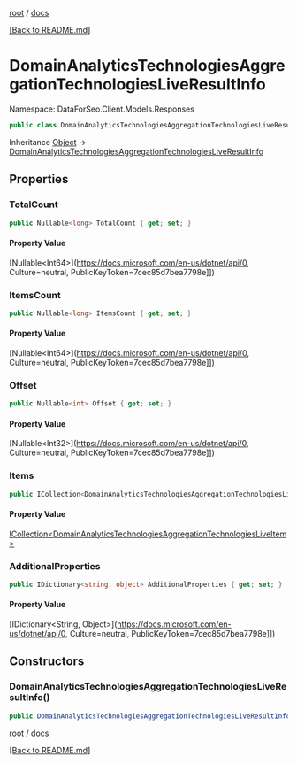 [root](./../ "root") / [docs](./ "docs")

[[Back to README.md]](./../README.md "[Back to README.md]")

# DomainAnalyticsTechnologiesAggregationTechnologiesLiveResultInfo

Namespace: DataForSeo.Client.Models.Responses

```csharp
public class DomainAnalyticsTechnologiesAggregationTechnologiesLiveResultInfo
```

Inheritance [Object](https://docs.microsoft.com/en-us/dotnet/api/Object) → [DomainAnalyticsTechnologiesAggregationTechnologiesLiveResultInfo](./DomainAnalyticsTechnologiesAggregationTechnologiesLiveResultInfo.md)

## Properties

### **TotalCount**

```csharp
public Nullable<long> TotalCount { get; set; }
```

#### Property Value

[Nullable&lt;Int64&gt;](https://docs.microsoft.com/en-us/dotnet/api/0, Culture=neutral, PublicKeyToken=7cec85d7bea7798e]])<br>

### **ItemsCount**

```csharp
public Nullable<long> ItemsCount { get; set; }
```

#### Property Value

[Nullable&lt;Int64&gt;](https://docs.microsoft.com/en-us/dotnet/api/0, Culture=neutral, PublicKeyToken=7cec85d7bea7798e]])<br>

### **Offset**

```csharp
public Nullable<int> Offset { get; set; }
```

#### Property Value

[Nullable&lt;Int32&gt;](https://docs.microsoft.com/en-us/dotnet/api/0, Culture=neutral, PublicKeyToken=7cec85d7bea7798e]])<br>

### **Items**

```csharp
public ICollection<DomainAnalyticsTechnologiesAggregationTechnologiesLiveItem> Items { get; set; }
```

#### Property Value

[ICollection&lt;DomainAnalyticsTechnologiesAggregationTechnologiesLiveItem&gt;](./DomainAnalyticsTechnologiesAggregationTechnologiesLiveItem.md)<br>

### **AdditionalProperties**

```csharp
public IDictionary<string, object> AdditionalProperties { get; set; }
```

#### Property Value

[IDictionary&lt;String, Object&gt;](https://docs.microsoft.com/en-us/dotnet/api/0, Culture=neutral, PublicKeyToken=7cec85d7bea7798e]])<br>

## Constructors

### **DomainAnalyticsTechnologiesAggregationTechnologiesLiveResultInfo()**

```csharp
public DomainAnalyticsTechnologiesAggregationTechnologiesLiveResultInfo()
```

[root](./../ "root") / [docs](./ "docs")

[[Back to README.md]](./../README.md "[Back to README.md]")